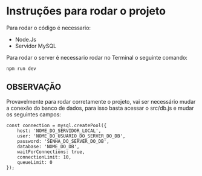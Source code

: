 <h1>Instruções para rodar o projeto</h1>
<p>Para rodar o código é necessario:</p>
<ul>
    <li>Node.Js</li>
    <li>Servidor MySQL</li>
</ul>

<p>Para rodar o server é necessario rodar no Terminal o seguinte comando:</p>

```
npm run dev
```

<h2>OBSERVAÇÃO</h2>

Provavelmente para rodar corretamente o projeto, vai ser necessário mudar a conexão do banco de dados, para isso basta acessar o src/db.js e mudar os seguintes campos:
```
const connection = mysql.createPool({
    host: 'NOME_DO_SERVIDOR_LOCAL',
    user: 'NOME_DO_USUARIO_DO_SERVER_DO_DB',
    password: 'SENHA_DO_SERVER_DO_DB',
    database: 'NOME_DO_DB',
    waitForConnections: true,
    connectionLimit: 10,
    queueLimit: 0
});
```

